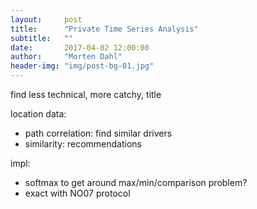 ```yaml
---
layout:     post
title:      "Private Time Series Analysis"
subtitle:   ""
date:       2017-04-02 12:00:00
author:     "Morten Dahl"
header-img: "img/post-bg-01.jpg"
---
```


find less technical, more catchy, title

location data:
- path correlation: find similar drivers
- similarity: recommendations

impl:
- softmax to get around max/min/comparison problem?
- exact with NO07 protocol

